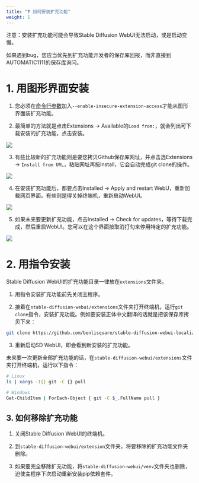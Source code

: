 ```yaml
---
title: "❓ 如何安装扩充功能"
weight: 1
---
```


注意：安装扩充功能可能会导致Stable Diffusion WebUI无法启动，或是启动变慢。

如果遇到bug，您应当优先到扩充功能开发者的保存库回报，而非直接到AUTOMATIC1111的保存库询问。


# 1. 用图形界面安装

1. 您必须在[命令行参数](../installation/command-line-arguments-and-settings/)加入`--enable-insecure-extension-access`才能从图形界面装扩充功能。

2. 最简单的方法就是点击Extensions → Available的`Load from:`，就会列出可下载安装的扩充功能，点击安装。

![](../../../images/how-to-install-extensions-1.webp)

3. 有些比较新的扩充功能则是要您拷贝Github保存库网址，并点击选Extensions → `Install from URL`，粘贴网址再按Install，它会自动完成git clone的操作。

![](../../../images/how-to-install-extensions-2.webp)

4. 在安装扩充功能后，都要点击Installed → Apply and restart WebU，重新加载网页界面。有些则是得关掉终端机，重新启动WebUI。

![](../../../images/how-to-install-extensions-3.webp)

5. 如果未来要更新扩充功能，点击Installed → Check for updates，等待下载完成，然后重启WebUI。您可以在这个界面按取消打勾来停用特定的扩充功能。

![](../../../images/how-to-install-extensions-4.webp)


# 2. 用指令安装

Stable Diffusion WebUI的扩充功能目录一律放在`extensions`文件夹。

1. 用指令安装扩充功能前先关闭主程序。

2. 接着在`stable-diffusion-webui/extensions`文件夹打开终端机，运行`git clone`指令，安装扩充功能。例如要安装正体中文翻译的话就是把该保存库拷贝下来：
```bash
git clone https://github.com/benlisquare/stable-diffusion-webui-localization-zh_TW.git
```

3. 重新启动SD WebUI，即会看到新安装的扩充功能。

未来要一次更新全部扩充功能的话，在`stable-diffusion-webui/extensions`文件夹打开终端机，运行以下指令：
```bash
# Linux
ls | xargs -I{} git -C {} pull

# Windows
Get-ChildItem | ForEach-Object { git -C $_.FullName pull }
```


## 3. 如何移除扩充功能

1. 关闭Stable Diffusion WebUI的终端机。

2. 到`stable-diffusion-webui/extension`文件夹，将要移除的扩充功能文件夹删除。

3. 如果要完全移除扩充功能，将`stable-diffusion-webui/venv`文件夹也删除，迫使主程序下次启动重新安装pip依赖套件。
